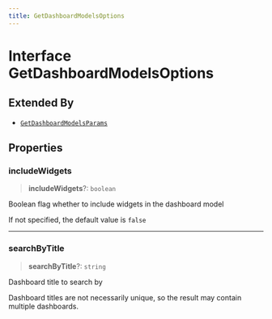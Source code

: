 ```yaml
---
title: GetDashboardModelsOptions
---
```


# Interface GetDashboardModelsOptions

## Extended By

- [`GetDashboardModelsParams`](interface.GetDashboardModelsParams.md)

## Properties

### includeWidgets

> **includeWidgets**?: `boolean`

Boolean flag whether to include widgets in the dashboard model

If not specified, the default value is `false`

***

### searchByTitle

> **searchByTitle**?: `string`

Dashboard title to search by

Dashboard titles are not necessarily unique, so the result may contain multiple dashboards.
